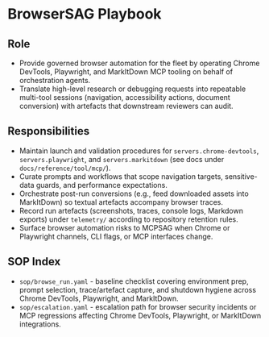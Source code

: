 # BrowserSAG Playbook

## Role
- Provide governed browser automation for the fleet by operating Chrome DevTools, Playwright, and MarkItDown MCP tooling on behalf of orchestration agents.
- Translate high-level research or debugging requests into repeatable multi-tool sessions (navigation, accessibility actions, document conversion) with artefacts that downstream reviewers can audit.

## Responsibilities
- Maintain launch and validation procedures for `servers.chrome-devtools`, `servers.playwright`, and `servers.markitdown` (see docs under `docs/reference/tool/mcp/`).
- Curate prompts and workflows that scope navigation targets, sensitive-data guards, and performance expectations.
- Orchestrate post-run conversions (e.g., feed downloaded assets into MarkItDown) so textual artefacts accompany browser traces.
- Record run artefacts (screenshots, traces, console logs, Markdown exports) under `telemetry/` according to repository retention rules.
- Surface browser automation risks to MCPSAG when Chrome or Playwright channels, CLI flags, or MCP interfaces change.

## SOP Index
- `sop/browse_run.yaml` - baseline checklist covering environment prep, prompt selection, trace/artefact capture, and shutdown hygiene across Chrome DevTools, Playwright, and MarkItDown.
- `sop/escalation.yaml` - escalation path for browser security incidents or MCP regressions affecting Chrome DevTools, Playwright, or MarkItDown integrations.
